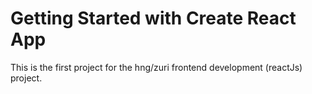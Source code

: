 # Getting Started with Create React App

This is the first project for the hng/zuri frontend development (reactJs) project.
